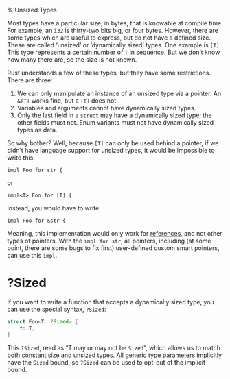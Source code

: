 % Unsized Types

Most types have a particular size, in bytes, that is knowable at compile time.
For example, an `i32` is thirty-two bits big, or four bytes. However, there are
some types which are useful to express, but do not have a defined size. These are
called ‘unsized’ or ‘dynamically sized’ types. One example is `[T]`. This type
represents a certain number of `T` in sequence. But we don’t know how many
there are, so the size is not known.

Rust understands a few of these types, but they have some restrictions. There
are three:

1. We can only manipulate an instance of an unsized type via a pointer. An
   `&[T]` works fine, but a `[T]` does not.
2. Variables and arguments cannot have dynamically sized types.
3. Only the last field in a `struct` may have a dynamically sized type; the
   other fields must not. Enum variants must not have dynamically sized types as
   data.

So why bother? Well, because `[T]` can only be used behind a pointer, if we
didn’t have language support for unsized types, it would be impossible to write
this:

```rust,ignore
impl Foo for str {
```

or

```rust,ignore
impl<T> Foo for [T] {
```

Instead, you would have to write:

```rust,ignore
impl Foo for &str {
```

Meaning, this implementation would only work for [references][ref], and not
other types of pointers. With the `impl for str`, all pointers, including (at
some point, there are some bugs to fix first) user-defined custom smart
pointers, can use this `impl`.

[ref]: references-and-borrowing.html

# ?Sized

If you want to write a function that accepts a dynamically sized type, you
can use the special syntax, `?Sized`:

```rust
struct Foo<T: ?Sized> {
    f: T,
}
```

This `?Sized`, read as “T may or may not be `Sized`”, which allows us to match
both constant size and unsized types. All generic type parameters implicitly
have the `Sized` bound, so `?Sized` can be used to opt-out of the implicit
bound.
